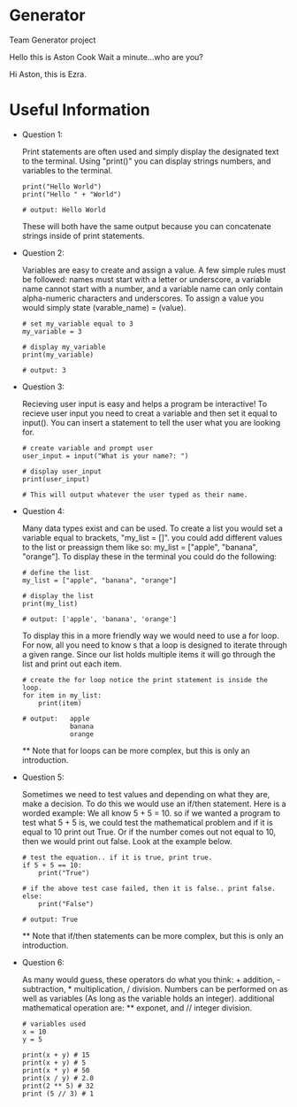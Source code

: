 # Generator

Team Generator project

Hello this is Aston Cook
Wait a minute...who are you?

Hi Aston, this is Ezra.

# Useful Information

- Question 1:

  Print statements are often used and simply display the designated text to the terminal. Using "print()" you can display strings numbers, and variables to the terminal.

  ```
  print("Hello World")
  print("Hello " + "World")

  # output: Hello World
  ```

  These will both have the same output because you can concatenate strings inside of print statements.

- Question 2:

  Variables are easy to create and assign a value. A few simple rules must be followed: names must start with a letter or underscore, a variable name cannot start with a number, and a variable name can only contain alpha-numeric characters and underscores. To assign a value you would simply state (varable_name) = (value).

  ```
  # set my_variable equal to 3
  my_variable = 3

  # display my_variable
  print(my_variable)

  # output: 3
  ```

- Question 3:

  Recieving user input is easy and helps a program be interactive! To recieve user input you need to creat a variable and then set it equal to input(). You can insert a statement to tell the user what you are looking for.

  ```
  # create variable and prompt user
  user_input = input("What is your name?: ")

  # display user_input
  print(user_input)

  # This will output whatever the user typed as their name.
  ```

- Question 4:

  Many data types exist and can be used. To create a list you would set a variable equal to brackets, "my_list = []". you could add different values to the list or preassign them like so: my_list = ["apple", "banana", "orange"]. To display these in the terminal you could do the following:

  ```
  # define the list
  my_list = ["apple", "banana", "orange"]

  # display the list
  print(my_list)

  # output: ['apple', 'banana', 'orange']
  ```

  To display this in a more friendly way we would need to use a for loop. For now, all you need to know s that a loop is designed to iterate through a given range. Since our list holds multiple items it will go through the list and print out each item.

  ```
  # create the for loop notice the print statement is inside the loop.
  for item in my_list:
      print(item)

  # output:   apple
              banana
              orange

  ```

  \*\* Note that for loops can be more complex, but this is only an introduction.

- Question 5:

  Sometimes we need to test values and depending on what they are, make a decision. To do this we would use an if/then statement. Here is a worded example: We all know 5 + 5 = 10. so if we wanted a program to test what 5 + 5 is, we could test the mathematical problem and if it is equal to 10 print out True. Or if the number comes out not equal to 10, then we would print out false. Look at the example below.

  ```
  # test the equation.. if it is true, print true.
  if 5 + 5 == 10:
      print("True")

  # if the above test case failed, then it is false.. print false.
  else:
      print("False")

  # output: True
  ```

  \*\* Note that if/then statements can be more complex, but this is only an introduction.

- Question 6:

  As many would guess, these operators do what you think: + addition, - subtraction, \* multiplication, / division. Numbers can be performed on as well as variables (As long as the variable holds an integer). additional mathematical operation are: \*\* exponet, and // integer division.

  ```
  # variables used
  x = 10
  y = 5

  print(x + y) # 15
  print(x + y) # 5
  print(x * y) # 50
  print(x / y) # 2.0
  print(2 ** 5) # 32
  print (5 // 3) # 1
  ```
